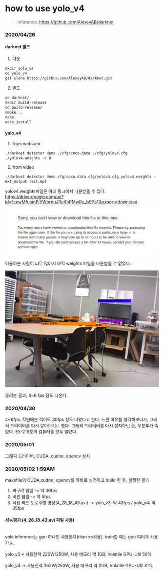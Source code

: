 # how to use yolo_v4


> reference: https://github.com/AlexeyAB/darknet

### 2020/04/26 
#### darknet 빌드

1. 다운
~~~(bash)
mkdir yolo_v4
cd yolo_v4
git clone https://github.com/AlexeyAB/darknet.git
~~~

2. 빌드
~~~(bash)
cd darknet/
mkdir build-release
cd build-release/
cmake ..
make
make install
~~~

#### yolo_v4
1. from webcam
~~~(bash)
./darknet detector demo ./cfg/coco.data ./cfg/yolov4.cfg ./yolov4.weights -c 0
~~~

2. from video
~~~(bash)
./darknet detector demo cfg/coco.data cfg/yolov4.cfg yolov4.weights -ext_output test.mp4
~~~

yolov4.weights파일은 아래 링크에서 다운받을 수 있다.
https://drive.google.com/uc?id=1cewMfusmPjYWbrnuJRuKhPMwRe_b9PaT&export=download

![screenshot](/Vision/이구/img/screenshot.png)

이용하는 사람이 너무 많아서 아직 weights 파일을 다운받을 수 없었다.

![yolo_v4_test](/Vision/이구/img/yolo_v4_test.PNG)

돌려본 결과, 4~6 fps 정도 나온다.

### 2020/04/30
4~6fps. 작년에는 적어도 30fps 정도 나왔다고 한다. 느린 이유를 생각해보다가, 그래픽 드라이버를 다시 깔아보기로 했다.
그래픽 드라이버를 다시 설치하던 중, 우분투가 죽었다. E5-219호의 컴퓨터를 모두 밀었다.

### 2020/05/01
그래픽 드라이버, CUDA, cudnn, opencv 설치

### 2020/05/02 1:59AM
makefile의 CUDA,cudnn, opencv를 똑바로 설정하고 build 한 후, 실행한 결과
1. 싸구려 웹캠 -> 약 30fps
2. 비싼 웹캠 -> 약 5fps
3. 직접 찍은 도로주행 영상(4_28_18_43.avi) -> yolo_v3: 약 43fps / yolo_v4: 약 35fps

#### 성능평가 (4_28_18_43.avi 파일 사용)
<br>yolo inference는 gpu 하나만 사용한다(titan xp사용). train할 때는 gpu 여러개 사용 가능.</br>
<br>yolo_v3-> 사용전력 220W/250W, 사용 메모리 약 1GB, Volatile GPU-Util 50%</br>
<br>yolo_v4 -> 사용전력 262W/250W, 사용 메모리 약 2GB, Volatile GPU-Util 81%</br>





